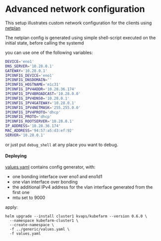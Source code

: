 # Advanced network configuration

This setup illustrates custom network configuration for the clients using [netplan]

[netplan]: https://netplan.io/

The netplan config is generated using simple shell-script executed on the initial state, before calling the systemd

you can use one of the following variables:

```bash
DEVICE='eno1'
DNS_SERVER='10.28.0.1'
GATEWAY='10.28.0.1'
IPCONFIG_DEVICE='eno1'
IPCONFIG_DNSDOMAIN=''
IPCONFIG_HOSTNAME='m1c31'
IPCONFIG_IPV4ADDR='10.28.36.174'
IPCONFIG_IPV4BROADCAST='10.28.0.0'
IPCONFIG_IPV4DNS0='10.28.0.1'
IPCONFIG_IPV4GATEWAY='10.28.0.1'
IPCONFIG_IPV4NETMASK='255.255.0.0'
IPCONFIG_IPV4PROTO='dhcp'
IPCONFIG_PROTO='dhcp'
IPCONFIG_ROOTSERVER='10.28.0.1'
IP_ADDRESS='10.28.36.174'
MAC_ADDRESS='94:57:a5:d3:ef:92'
SERVER='10.28.0.1'
```

or just put `debug_shell` at any place you want to debug.

#### Deploying

[values.yaml](values.yaml) contains config generator, with:

- one bonding interface over eno1 and eno1d1
- one vlan interface over bonding
- the additional IPv4 address for the vlan interface generated from the first one
- mtu set to 9000

apply:

```
helm upgrade --install cluster1 kvaps/kubefarm --version 0.6.0 \
  --namespace kubefarm-cluster1 \
  --create-namespace \
  -f ../generic/values.yaml \
  -f values.yaml
```
